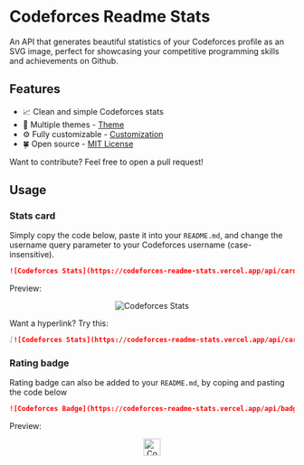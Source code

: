 
# Codeforces Readme Stats

An API that generates beautiful statistics of your Codeforces profile as an SVG image, perfect for showcasing your competitive programming skills and achievements on Github.

## Features

- 📈 Clean and simple Codeforces stats
- 🎨 Multiple themes - [Theme](./themes.md)
- ⚙️ Fully customizable - [Customization](./customization.md)
- 🍀 Open source - [MIT License](https://github.com/RedHeadphone/codeforces-readme-stats/blob/master/LICENSE)

Want to contribute? Feel free to open a pull request!

## Usage

### Stats card

Simply copy the code below, paste it into your `README.md`, and change the username query parameter to your Codeforces username (case-insensitive).

```md
![Codeforces Stats](https://codeforces-readme-stats.vercel.app/api/card?username=redheadphone)
```

Preview:

<p align="center">
  <img alt="Codeforces Stats" src="https://codeforces-readme-stats.vercel.app/api/card?username=redheadphone" />
</p>

Want a hyperlink? Try this:

```md
[![Codeforces Stats](https://codeforces-readme-stats.vercel.app/api/card?username=redheadphone)](https://codeforces.com/profile/redheadphone)
```

### Rating badge

Rating badge can also be added to your `README.md`, by coping and pasting the code below 

```md
![Codeforces Badge](https://codeforces-readme-stats.vercel.app/api/badge?username=redheadphone)
```

Preview:

<p align="center">
  <img alt="Codeforces Badge" style="height:30px" src="https://codeforces-readme-stats.vercel.app/api/badge?username=redheadphone" />
</p>
